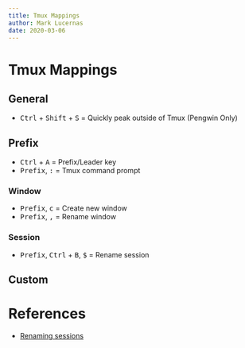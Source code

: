 ```yaml
---
title: Tmux Mappings
author: Mark Lucernas
date: 2020-03-06
---
```



# Tmux Mappings

## General

  - <kbd>Ctrl</kbd> + <kbd>Shift</kbd> + <kbd>S</kbd> = Quickly peak outside of Tmux (Pengwin Only)

## Prefix

  - <kbd>Ctrl</kbd> + <kbd>A</kbd>  = Prefix/Leader key
  - <kbd>Prefix</kbd>, <kbd>:</kbd> = Tmux command prompt

### Window

  - <kbd>Prefix</kbd>,  <kbd>c</kbd> = Create new window
  - <kbd>Prefix</kbd>,  <kbd>,</kbd> = Rename window

### Session

  - <kbd>Prefix</kbd>, <kbd>Ctrl</kbd> + <kbd>B</kbd>,  <kbd>$</kbd> = Rename session

## Custom


References
=====

  - [Renaming sessions](https://superuser.com/a/428025)
